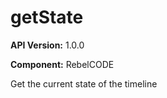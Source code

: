 # getState

**API Version:** 1.0.0

**Component:** RebelCODE

Get the current state of the timeline

